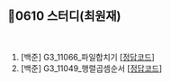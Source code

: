 ## 📘0610 스터디(최원재)
</br>

1. [백준] G3_11066_파일합치기 [[정답코드](G3_11066_파일합치기.md)]
2. [백준] G3_11049_행렬곱셈순서 [[정답코드](G3_11049_행렬곱셈순서.md)]
